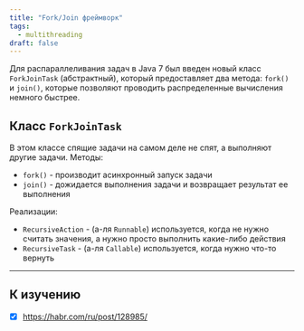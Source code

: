```yaml
---
title: "Fork/Join фреймворк"
tags:
  - multithreading
draft: false
---
```


Для распараллеливания задач в Java 7 был введен новый класс `ForkJoinTask` (абстрактный), который предоставляет два метода: `fork()` и `join()`, которые позволяют проводить распределенные вычисления немного быстрее.

## Класс `ForkJoinTask`
В этом классе спящие задачи на самом деле не спят, а выполняют другие задачи.
Методы:
- `fork()` - производит асинхронный запуск задачи
- `join()` - дожидается выполнения задачи и возвращает результат ее выполнения

Реализации:
- `RecursiveAction` - (а-ля `Runnable`) используется, когда не нужно считать значения, а нужно просто выполнить какие-либо действия
- `RecursiveTask` - (а-ля `Callable`) используется, когда нужно что-то вернуть

---
## К изучению
- [X] https://habr.com/ru/post/128985/
